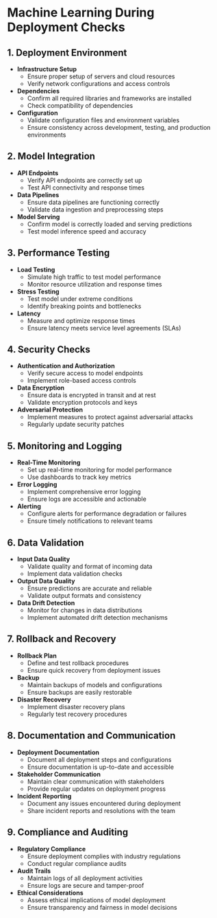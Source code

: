 # Machine Learning During Deployment Checks

## **1. Deployment Environment**
   - **Infrastructure Setup**
     - Ensure proper setup of servers and cloud resources
     - Verify network configurations and access controls
   - **Dependencies**
     - Confirm all required libraries and frameworks are installed
     - Check compatibility of dependencies
   - **Configuration**
     - Validate configuration files and environment variables
     - Ensure consistency across development, testing, and production environments

## **2. Model Integration**
   - **API Endpoints**
     - Verify API endpoints are correctly set up
     - Test API connectivity and response times
   - **Data Pipelines**
     - Ensure data pipelines are functioning correctly
     - Validate data ingestion and preprocessing steps
   - **Model Serving**
     - Confirm model is correctly loaded and serving predictions
     - Test model inference speed and accuracy

## **3. Performance Testing**
   - **Load Testing**
     - Simulate high traffic to test model performance
     - Monitor resource utilization and response times
   - **Stress Testing**
     - Test model under extreme conditions
     - Identify breaking points and bottlenecks
   - **Latency**
     - Measure and optimize response times
     - Ensure latency meets service level agreements (SLAs)

## **4. Security Checks**
   - **Authentication and Authorization**
     - Verify secure access to model endpoints
     - Implement role-based access controls
   - **Data Encryption**
     - Ensure data is encrypted in transit and at rest
     - Validate encryption protocols and keys
   - **Adversarial Protection**
     - Implement measures to protect against adversarial attacks
     - Regularly update security patches

## **5. Monitoring and Logging**
   - **Real-Time Monitoring**
     - Set up real-time monitoring for model performance
     - Use dashboards to track key metrics
   - **Error Logging**
     - Implement comprehensive error logging
     - Ensure logs are accessible and actionable
   - **Alerting**
     - Configure alerts for performance degradation or failures
     - Ensure timely notifications to relevant teams

## **6. Data Validation**
   - **Input Data Quality**
     - Validate quality and format of incoming data
     - Implement data validation checks
   - **Output Data Quality**
     - Ensure predictions are accurate and reliable
     - Validate output formats and consistency
   - **Data Drift Detection**
     - Monitor for changes in data distributions
     - Implement automated drift detection mechanisms

## **7. Rollback and Recovery**
   - **Rollback Plan**
     - Define and test rollback procedures
     - Ensure quick recovery from deployment issues
   - **Backup**
     - Maintain backups of models and configurations
     - Ensure backups are easily restorable
   - **Disaster Recovery**
     - Implement disaster recovery plans
     - Regularly test recovery procedures

## **8. Documentation and Communication**
   - **Deployment Documentation**
     - Document all deployment steps and configurations
     - Ensure documentation is up-to-date and accessible
   - **Stakeholder Communication**
     - Maintain clear communication with stakeholders
     - Provide regular updates on deployment progress
   - **Incident Reporting**
     - Document any issues encountered during deployment
     - Share incident reports and resolutions with the team

## **9. Compliance and Auditing**
   - **Regulatory Compliance**
     - Ensure deployment complies with industry regulations
     - Conduct regular compliance audits
   - **Audit Trails**
     - Maintain logs of all deployment activities
     - Ensure logs are secure and tamper-proof
   - **Ethical Considerations**
     - Assess ethical implications of model deployment
     - Ensure transparency and fairness in model decisions
